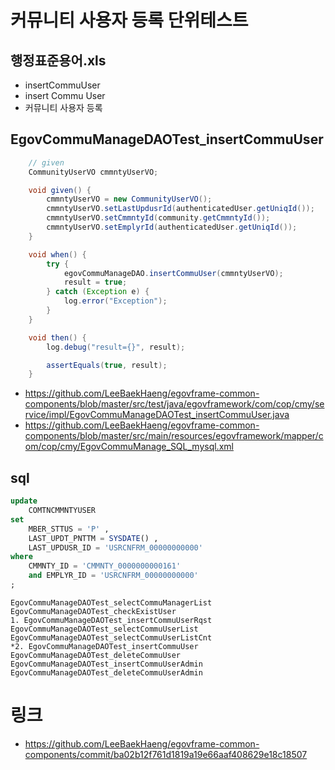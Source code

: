 # 커뮤니티 사용자 등록 단위테스트

## 행정표준용어.xls

- insertCommuUser
- insert Commu User
- 커뮤니티 사용자 등록

## EgovCommuManageDAOTest_insertCommuUser

```java
	// given
	CommunityUserVO cmmntyUserVO;

	void given() {
		cmmntyUserVO = new CommunityUserVO();
		cmmntyUserVO.setLastUpdusrId(authenticatedUser.getUniqId());
		cmmntyUserVO.setCmmntyId(community.getCmmntyId());
		cmmntyUserVO.setEmplyrId(authenticatedUser.getUniqId());
	}

	void when() {
		try {
			egovCommuManageDAO.insertCommuUser(cmmntyUserVO);
			result = true;
		} catch (Exception e) {
			log.error("Exception");
		}
	}

	void then() {
		log.debug("result={}", result);

		assertEquals(true, result);
	}
```

- https://github.com/LeeBaekHaeng/egovframe-common-components/blob/master/src/test/java/egovframework/com/cop/cmy/service/impl/EgovCommuManageDAOTest_insertCommuUser.java
- https://github.com/LeeBaekHaeng/egovframe-common-components/blob/master/src/main/resources/egovframework/mapper/com/cop/cmy/EgovCommuManage_SQL_mysql.xml

## sql

```sql
update
    COMTNCMMNTYUSER
set
    MBER_STTUS = 'P' ,
    LAST_UPDT_PNTTM = SYSDATE() ,
    LAST_UPDUSR_ID = 'USRCNFRM_00000000000'
where
    CMMNTY_ID = 'CMMNTY_0000000000161'
    and EMPLYR_ID = 'USRCNFRM_00000000000'
;
```

```
EgovCommuManageDAOTest_selectCommuManagerList
EgovCommuManageDAOTest_checkExistUser
1. EgovCommuManageDAOTest_insertCommuUserRqst
EgovCommuManageDAOTest_selectCommuUserList
EgovCommuManageDAOTest_selectCommuUserListCnt
*2. EgovCommuManageDAOTest_insertCommuUser
EgovCommuManageDAOTest_deleteCommuUser
EgovCommuManageDAOTest_insertCommuUserAdmin
EgovCommuManageDAOTest_deleteCommuUserAdmin
```

# 링크

- https://github.com/LeeBaekHaeng/egovframe-common-components/commit/ba02b12f761d1819a19e66aaf408629e18c18507
